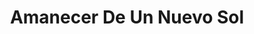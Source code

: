 ---
title: "Amanecer De Un Nuevo Sol"
url: /campana/amanecer-de-un-nuevo-sol/
shop: Lebensmittel
---